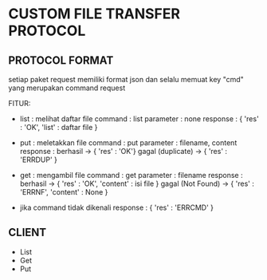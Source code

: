 # CUSTOM FILE TRANSFER PROTOCOL

## PROTOCOL FORMAT
setiap paket request memiliki format json dan selalu memuat key "cmd" 
yang merupakan command request


FITUR:

- list : melihat daftar file
  command   : list
  parameter : none
  response  : { 'res' : 'OK', 'list' : daftar file }

- put : meletakkan file
  command   : put
  parameter : filename, content
  response  : berhasil          -> { 'res' : 'OK'}
              gagal (duplicate) -> { 'res' : 'ERRDUP' }

- get : mengambil file
  command   : get
  parameter : filename
  response  : berhasil          -> { 'res' : 'OK', 'content' : isi file }
              gagal (Not Found) -> { 'res' : 'ERRNF', 'content' : None }

- jika command tidak dikenali
  response  : { 'res' : 'ERRCMD' }

## CLIENT
- List
- Get
- Put